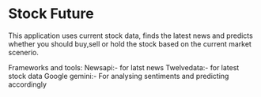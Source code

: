 <h1>Stock Future</h1>

This application uses current stock data, finds the latest news and predicts whether you should buy,sell or hold the stock based on the current market scenerio.

Frameworks and tools:
Newsapi:- for latst news
Twelvedata:- for latest stock data
Google gemini:- For analysing sentiments and predicting accordingly